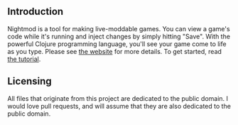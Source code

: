 ## Introduction

Nightmod is a tool for making live-moddable games. You can view a game's code while it's running and inject changes by simply hitting "Save". With the powerful Clojure programming language, you'll see your game come to life as you type. Please see [the website](https://nightmod.net) for more details. To get started, read [the tutorial](TUTORIAL.md).

## Licensing

All files that originate from this project are dedicated to the public domain. I would love pull requests, and will assume that they are also dedicated to the public domain.
